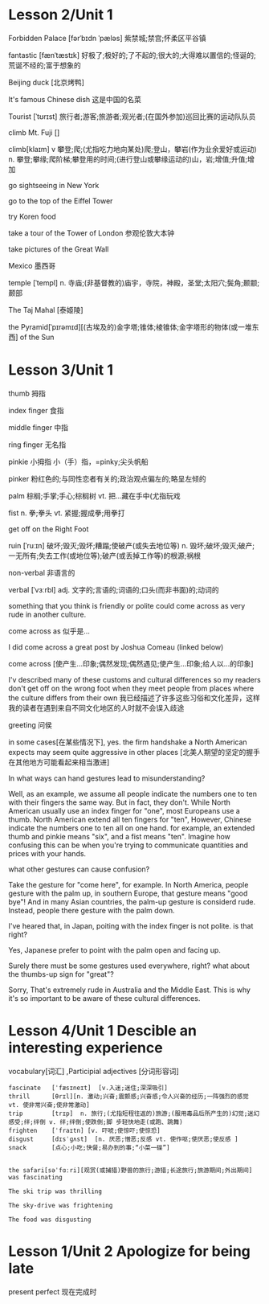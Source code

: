 Lesson 2/Unit 1
===

Forbidden  Palace [fərˈbɪdn ˈpæləs] 紫禁城;禁宫;怀柔区平谷镇

fantastic  [fænˈtæstɪk] 好极了;极好的;了不起的;很大的;大得难以置信的;怪诞的;荒诞不经的;富于想象的

Beijing duck [北京烤鸭]

It's famous Chinese dish  这是中国的名菜

Tourist [ˈtʊrɪst] 旅行者;游客;旅游者;观光者;(在国外参加)巡回比赛的运动队队员

climb Mt. Fuji []

climb[klaɪm]  v 攀登;爬;(尤指吃力地向某处)爬;登山，攀岩(作为业余爱好或运动) n. 攀登;攀缘;爬阶梯;攀登用的时间;(进行登山或攀缘运动的)山，岩;增值;升值;增加

go sightseeing in New York

go to the top of the Eiffel Tower

try Koren food

take a tour of the Tower of London 参观伦敦大本钟

take pictures of the Great Wall 

Mexico  墨西哥

 temple [ˈtempl]   n. 寺庙;(非基督教的)庙宇，寺院，神殿，圣堂;太阳穴;鬓角;颞颥;颞部

 The Taj Mahal [泰姬陵]

 the Pyramid[ˈpɪrəmɪd][(古埃及的)金字塔;锥体;棱锥体;金字塔形的物体(或一堆东西] of the Sun


 Lesson 3/Unit 1
===

thumb 拇指

index finger 食指

middle finger 中指

ring finger 无名指

pinkie 小拇指 小（手）指，=pinky;尖头帆船

pinker  粉红色的;与同性恋者有关的;政治观点偏左的;略呈左倾的

palm  棕榈;手掌;手心;棕榈树 vt. 把…藏在手中(尤指玩戏

fist n. 拳;拳头 vt. 紧握;握成拳;用拳打


get off on the Right Foot

ruin [ˈruːɪn] 破坏;毁灭;毁坏;糟蹋;使破产(或失去地位等) n. 毁坏;破坏;毁灭;破产;一无所有;失去工作(或地位等);破产(或丢掉工作等)的根源;祸根

non-verbal 非语言的

verbal [ˈvɜːrbl] adj. 文字的;言语的;词语的;口头(而非书面)的;动词的

something that you think is friendly or polite could come across as very rude in another culture.

come across as 似乎是...

 I did come across a great post by Joshua Comeau (linked below)

come across [使产生...印象;偶然发现;偶然遇见;使产生…印象;给人以…的印象]

I'v described many of these customs and cultural differences so my readers don't get off on the wrong foot when they meet people from places where the culture differs from their own 我已经描述了许多这些习俗和文化差异，这样我的读者在遇到来自不同文化地区的人时就不会误入歧途


greeting 问侯

in some cases[在某些情况下], yes. the firm handshake a North American expects may seem quite aggressive  in other places [北美人期望的坚定的握手在其他地方可能看起来相当激进]

In what ways can hand gestures lead to misunderstanding?

Well, as an example, we assume all people indicate the numbers one to ten with their fingers the same way. But in fact, they don't. While North American usually use an index finger for "one", most Europeans use a thumb. North American extend all ten fingers for "ten", However, Chinese indicate the numbers one to ten all on one hand. for example, an extended thumb and pinkie means "six", and a fist means "ten". Imagine how confusing this can be when you're trying to communicate quantities and prices with your hands.

what other gestures can cause confusion?

Take the gesture for "come here", for example. In North America, people gesture with the palm up, in southern Europe, that gesture means "good bye"! And in many Asian countries, the palm-up gesture is considerd rude. Instead, people there gesture with the palm down.

I've heared that, in Japan, poiting with the index finger is not polite. is that right?

Yes, Japanese prefer to point with the palm open and facing up.

Surely there must be some gestures used everywhere, right? what about the thumbs-up sign for "great"?

Sorry, That's extremely rude in Australia and the Middle East. This is why it's so important to be aware of these cultural differences.


 Lesson 4/Unit 1 Descible an interesting experience
===

vocabulary[词汇] ,Participial adjectives [分词形容词] 

````
fascinate   [ˈfæsɪneɪt]  [v.入迷;迷住;深深吸引]
thrill      [θrɪl][n. 激动;兴奋;震颤感;兴奋感;令人兴奋的经历;一阵强烈的感觉 vt. 使非常兴奋;使非常激动]
trip        [trɪp]  n. 旅行;(尤指短程往返的)旅游;(服用毒品后所产生的)幻觉;迷幻感受;绊;绊倒 v. 绊;绊倒;使跌倒;脚 步轻快地走(或跑、跳舞)
frighten    [ˈfraɪtn] [v. 吓唬;使惊吓;使惊恐]
disgust     [dɪsˈɡʌst]  [n. 厌恶;憎恶;反感 vt. 使作呕;使厌恶;使反感 ]
snack       [点心;小吃;快餐;易办到的事;“小菜一碟”]


the safari[səˈfɑːri][观赏(或捕猎)野兽的旅行;游猎;长途旅行;旅游期间;外出期间] was fascinating 

The ski trip was thrilling 

The sky-drive was frightening

The food was disgusting
````


 Lesson 1/Unit 2 Apologize for being late
===
 
present perfect 现在完成时










